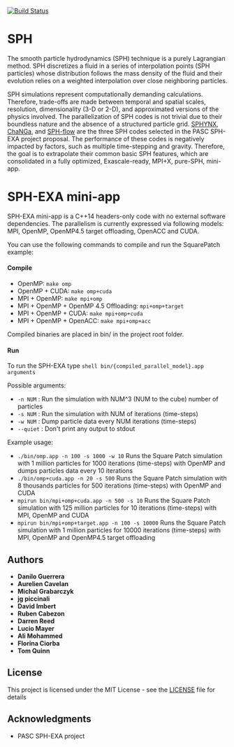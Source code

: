 [![Build Status](https://api.travis-ci.org/unibas-dmi-hpc/SPH-EXA_mini-app.svg?branch=develop)](https://travis-ci.org/unibas-dmi-hpc/SPH-EXA_mini-app)


# SPH

The smooth particle hydrodynamics (SPH) technique is a purely Lagrangian method.
SPH discretizes a fluid in a series of interpolation points (SPH particles) 
whose distribution follows the mass density of the fluid and their evolution relies 
on a weighted interpolation over close neighboring particles.

SPH simulations represent computationally demanding calculations. 
Therefore, trade-offs are made between temporal and spatial scales, resolution, 
dimensionality (3-D or 2-D), and approximated versions of the physics involved. 
The parallelization of SPH codes is not trivial due to their boundless nature 
and the absence of a structured particle grid. 
[SPHYNX](https://astro.physik.unibas.ch/sphynx/), 
[ChaNGa](http://faculty.washington.edu/trq/hpcc/tools/changa.html), 
and [SPH-flow](http://www.sph-flow.com) are the three SPH codes selected in the PASC SPH-EXA project proposal. 
The performance of these codes is negatively impacted by factors, such as multiple time-stepping and gravity. 
Therefore, the goal is to extrapolate their common basic SPH features, which are consolidated in a fully optimized, Exascale-ready, MPI+X, pure-SPH, mini-app. 

# SPH-EXA mini-app

SPH-EXA mini-app is a C++14 headers-only code with no external software dependencies. 
The parallelism is currently expressed via following models: MPI, OpenMP, OpenMP4.5 target offloading, OpenACC and CUDA.

You can use the following commands to compile and run the SquarePatch example:

#### Compile

* OpenMP: ```make omp```
* OpenMP + CUDA: ```make omp+cuda```
* MPI + OpenMP: ```make mpi+omp```
* MPI + OpenMP + OpenMP 4.5 Offloading: ```mpi+omp+target```
* MPI + OpenMP + CUDA: ```make mpi+omp+cuda```
* MPI + OpenMP + OpenACC: ```make mpi+omp+acc```

Compiled binaries are placed in bin/ in the project root folder.

#### Run

To run the SPH-EXA type ```shell bin/{compiled_parallel_model}.app arguments```

Possible arguments:  
* ```-n NUM``` : Run the simulation with NUM^3 (NUM to the cube) number of particles  
* ```-s NUM``` : Run the simulation with NUM of iterations (time-steps)  
* ```-w NUM``` : Dump particle data every NUM iterations (time-steps)  
* ```--quiet``` : Don't print any output to stdout  

Example usage:  
* ```./bin/omp.app -n 100 -s 1000 -w 10``` Runs the Square Patch simulation with 1 million particles for 1000 iterations (time-steps) with OpenMP and dumps particles data every 10 iterations  
* ```./bin/omp+cuda.app -n 20 -s 500``` Runs the Square Patch simulation with 8 thousands particles for 500 iterations (time-steps) with OpenMP and CUDA  
* ```mpirun bin/mpi+omp+cuda.app -n 500 -s 10``` Runs the Square Patch simulation with 125 million particles for 10 iterations (time-steps) with MPI, OpenMP and CUDA  
* ```mpirun bin/mpi+omp+target.app -n 100 -s 10000``` Runs the Square Patch simulation with 1 million particles for 10000 iterations (time-steps) with MPI, OpenMP and OpenMP4.5 target offloading  

## Authors

* **Danilo Guerrera**
* **Aurelien Cavelan**
* **Michal Grabarczyk**
* **jg piccinali**
* **David Imbert**
* **Ruben Cabezon**
* **Darren Reed**
* **Lucio Mayer**
* **Ali Mohammed**
* **Florina Ciorba**
* **Tom Quinn**

## License

This project is licensed under the MIT License - see the [LICENSE](LICENSE) file for details

## Acknowledgments

* PASC SPH-EXA project
